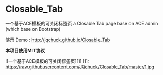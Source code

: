 Closable_Tab
============

一个基于ACE模板的可关闭标签页  a  Closable Tab page base on  ACE admin (which base on Bootstrap) 

演示 Demo : http://jqchuck.github.io/Closable_Tab

**本项目使用MIT协议**

![一个基于ACE模板的可关闭标签页][1]
 [1]: https://raw.githubusercontent.com/JQchuck/Closable_Tab/master/1.jpg
